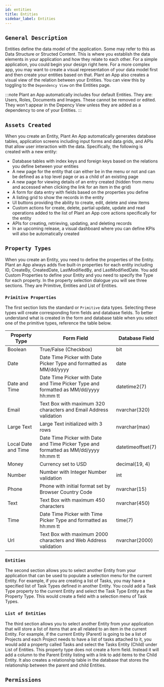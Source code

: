 ```yaml
---
id: entities
title: Entities
sidebar_label: Entities
---
```


## `General Description`

Entities define the data model of the application. Some may refer to this as Data Structure or Structed Content. This is where you establish the data elements in your application and how they relate to each other. For a simple application, you could begin your design right here. For a more complex app, you may want to create a visual representation of your data model first and then create your entities based on that. Plant an App also creates a visual view of the relation between your Entities. You can view this by toggling to the `Dependency View` on the Entities page.

:::note
Plant an App automatically includes four default Entities. They are: Users, Roles, Documents and Images. These cannot be removed or edited. They won't appear in the Depency View unless they are added as a dependency to one of your Entities.
:::

## `Assets Created`

When you create an Entity, Plant An App automatically generates database tables, application screens including input forms and data grids, and APIs that allow user interaction with the data. Specifically, the following is created with a new entity:

- Database tables with index keys and foreign keys based on the relations you define between your entities
- A new page for the entity that can either be in the menu or not and can be defined as a top level page or as a child of an existing page
- A new page for viewing details of an entry created (hidden from menu and accessed when clicking the link for an item in the grid)
- A form for data entry with fields based on the properties you define
- A listing grid to show the records in the entity
- UI buttons providing the ability to create, edit, delete and view items
- Custom actions for create, delete, partial update, update and read operations added to the list of Plant an App core actions specifically for the entity
- APIs for creating, retrieving, updating, and deleting records
- In an upcoming release, a visual dashboard where you can define KPIs will also be automatically created

## `Property Types`

When you create an Entity, you need to define the properties of the Entity. Plant an App always adds five built-in properties for each entity including ID, CreateBy, CreatedDate, LastModifiedBy, and LastModifiedDate. You add Custom Properties to define your Entity and you need to specify the Type for each property. In the property selection dialogue you will see three sections. They are Primitive, Entities and List of Entities.

### `Primitive Properties`

The first section lists the standard or `Primitive` data types. Selecting these types will create corresponding form fields and database fields. To better understand what is created in the form and database table when you select one of the primitive types, reference the table below.

| Property Type | Form Field | Database Field |
| -- | -- | -- |
| Boolean | True/False (Checkbox) | bit |
| Date | Date Time Picker with Date Picker Type and formatted as MM/dd/yyyy | date |
| Date and Time | Date Time Picker with Date and Time Picker Type and formatted as MM/dd/yyyy hh:mm tt | datetime2(7) |
| Email | Text Box with maximum 320 characters and Email Address validation | nvarchar(320) |
| Large Text | Large Text initialized with 3 rows | nvarchar(max) |
| Local Date and Time | Date Time Picker with Date and Time Picker Type and formatted as MM/dd/yyyy hh:mm tt | datetimeoffset(7) |
| Money | Currency set to USD | decimal(19, 4) |
| Number | Number with Integer Number validation | int |
| Phone | Phone with initial format set by Browser Country Code | nvarchar(15) |
| Text | Text Box with maximum 450 characters | nvarchar(450) |
| Time | Date Time Picker with Time Picker Type and formatted as hh:mm tt | time(7) |
| Url | Text Box with maximum 2000 characters and Web Address validation | nvarchar(2000) |

### `Entities`

The second section allows you to select another Entity from your application that can be used to populate a selection menu for the current Entity. For example, if you are creating a list of Tasks, you may have a specified list of Task Types defined in another Entity. You could add a Task Type property to the current Entity and select the Task Type Entity as the Property Type. This would create a field with a selection menu of Task Types.

### `List of Entities`

The third section allows you to select another Entity from your application that will store a list of items that are all related to an item in the current Entity. For example, if the current Entity (Parent) is going to be a list of Projects and each Project needs to have a list of tasks attached to it, you would add a property called Tasks and select the Tasks Entity (Child) under List of Entities. This property type does not create a form field. Instead it will add a column to the Parent Entity listing with a link to add items to the Child Entity. It also creates a relationship table in the database that stores the relationship between the parent and child Entities.

## `Permissions`

